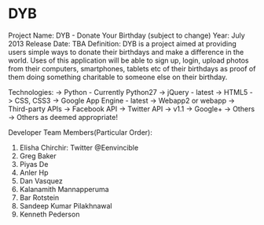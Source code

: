 DYB
===
Project Name: DYB - Donate Your Birthday (subject to change)
Year: July 2013
Release Date: TBA
Definition: 
    DYB is a project aimed at providing users simple ways to donate their birthdays and make a difference in the world. Uses of this application will be able to sign up, login, upload photos from their computers, smartphones, tablets etc of their birthdays as proof of them doing something charitable to someone else on their birthday.

Technologies:
	-> Python - Currently Python27
	-> jQuery - latest
	-> HTML5
	-> CSS, CSS3
	-> Google App Engine - latest
	-> Webapp2 or webapp
	-> Third-party APIs
		-> Facebook API
		-> Twitter API
			-> v1.1
		-> Google+
		-> Others
	-> Others as deemed appropriate!



Developer Team Members(Particular Order):

1. Elisha Chirchir: Twitter @Eenvincible
2. Greg Baker
3. Piyas De
4. Anler Hp
5. Dan Vasquez
6. Kalanamith Mannapperuma
7. Bar Rotstein
8. Sandeep Kumar Pilakhnawal
9. Kenneth Pederson




